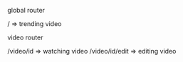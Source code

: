 global router

/ => trending video

video router

/video/id => watching video
/video/id/edit => editing video
